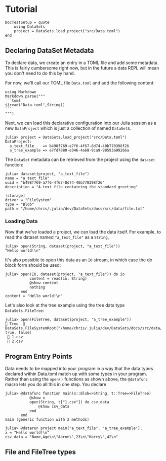 # Tutorial

```@meta
DocTestSetup = quote
    using DataSets
    project = DataSets.load_project("src/Data.toml")
end
```

## Declaring DataSet Metadata

To declare data, we create an entry in a TOML file and add some metadata. 
This is fairly cumbersome right now, but in the future a data REPL will
mean you don't need to do this by hand.

For now, we'll call our TOML file `Data.toml` and add the following content:

````@eval
using Markdown
Markdown.parse("""
```toml
$(read("Data.toml",String))
```
""")
````


Next, we can load this declarative configuration into our Julia session as a
new `DataProject` which is just a collection of named `DataSet`s.

```jldoctest
julia> project = DataSets.load_project("src/Data.toml")
DataProject:
  a_text_file    => b498f769-a7f6-4f67-8d74-40b770398f26
  a_tree_example => e7fd7080-e346-4a68-9ca9-98593a99266a
```

The `DataSet` metadata can be retrieved from the project using the `dataset`
function:

```jldoctest
julia> dataset(project, "a_text_file")
name = "a_text_file"
uuid = "b498f769-a7f6-4f67-8d74-40b770398f26"
description = "A text file containing the standard greeting"

[storage]
driver = "FileSystem"
type = "Blob"
path = "/home/chris/.julia/dev/DataSets/docs/src/data/file.txt"
```

### Loading Data

Now that we've loaded a project, we can load the data itself. For example, to
read the dataset named `"a_text_file"` as a `String`,

```jldoctest
julia> open(String, dataset(project, "a_text_file"))
"Hello world!\n"
```

It's also possible to open this data as an `IO` stream, in which case the do
block form should be used:

```jldoctest
julia> open(IO, dataset(project, "a_text_file")) do io
           content = read(io, String)
           @show content
           nothing
       end
content = "Hello world!\n"
```

Let's also look at the tree example using the tree data type `DataSets.FileTree`:

```jldoctest
julia> open(FileTree, dataset(project, "a_tree_example"))
📂 Tree  @ DataSets.FileSystemRoot("/home/chris/.julia/dev/DataSets/docs/src/data/csvset", true, false)
 📄 1.csv
 📄 2.csv
```

## Program Entry Points

Data needs to be mapped into your program in a way that the data types declared
within Data.toml match up with some types in your program. Rather than using
the `open()` functions as shown above, the `@datafunc` macro lets you do all
this in one step. You declare

```jldoctest
julia> @datafunc function main(x::Blob=>String, t::Tree=>FileTree)
           @show x
           open(String, t["1.csv"]) do csv_data
               @show csv_data
           end
       end
main (generic function with 2 methods)

julia> @datarun project main("a_text_file", "a_tree_example");
x = "Hello world!\n"
csv_data = "Name,Age\n\"Aaron\",23\n\"Harry\",42\n"
```

## File and FileTree types
